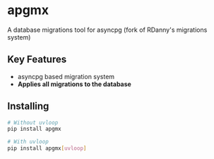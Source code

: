 # apgmx

A database migrations tool for asyncpg (fork of RDanny's migrations system)

## Key Features

- asyncpg based migration system
- **Applies all migrations to the database**

## Installing

```bash
# Without uvloop
pip install apgmx

# With uvloop
pip install apgmx[uvloop]
```